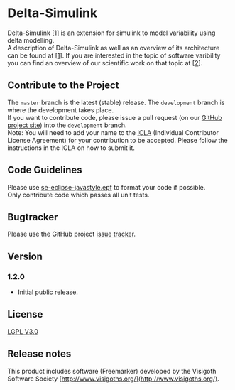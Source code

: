 # Delta-Simulink
Delta-Simulink [[1]] is an extension for simulink to model variability using 
delta modelling.<br/>
A description of Delta-Simulink as well as an overview of its architecture can 
be found at [[1]]. If you are interested in the topic of software varibility you
can find an overview of our scientific work on that topic at [[2]].

## Contribute to the Project
The `master` branch is the latest (stable) release. The `development` branch is 
where the development takes place.<br/>
If you want to contribute code, please issue a pull request (on our 
[GitHub project site]()) into the `development` branch.<br/>
Note: You will need to add your name to the [ICLA](./00.org/RIT_CLA_Delta-Simulink.md) (Individual Contributor 
License Agreement) for your contribution to be accepted. Please follow the 
instructions in the ICLA on how to submit it.


## Code Guidelines
Please use [se-eclipse-javastyle.epf](./00.org/convetions/se-eclipse-javastyle.epf) to 
format your code if possible.<br/>
Only contribute code which passes all unit tests.


## Bugtracker
Please use the GitHub project [issue tracker](https://github.com/RumpeIT/delta-simulink/issues).


## Version
### 1.2.0
 * Initial public release.

## License
[LGPL V3.0](./LICENSE-LGPL.md)


## Release notes
This product includes software (Freemarker) developed by the Visigoth Software 
Society [http://www.visigoths.org/](http://www.visigoths.org/).


[1]: http://www.se-rwth.de/publications/First-Class-Variability-Modeling-in-Matlab-Simulink.pdf
[2]: http://www.se-rwth.de/topics/Variability.php
